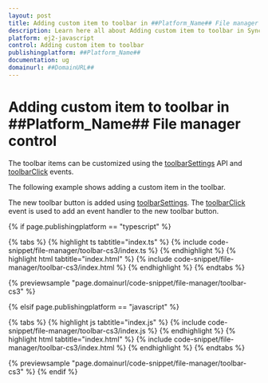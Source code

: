 ```yaml
---
layout: post
title: Adding custom item to toolbar in ##Platform_Name## File manager control | Syncfusion
description: Learn here all about Adding custom item to toolbar in Syncfusion ##Platform_Name## File manager control of Syncfusion Essential JS 2 and more.
platform: ej2-javascript
control: Adding custom item to toolbar 
publishingplatform: ##Platform_Name##
documentation: ug
domainurl: ##DomainURL##
---
```


# Adding custom item to toolbar in ##Platform_Name## File manager control

The toolbar items can be customized using the [toolbarSettings](../../api/file-manager/#toolbarSettings) API and [toolbarClick](../../api/file-manager/#toolbarClick) events.

The following example shows adding a custom item in the toolbar.

The new toolbar button is added using [toolbarSettings](../../api/file-manager/#toolbarSettings). The [toolbarClick](../../api/file-manager/#toolbarClick) event is used to add an event handler to the new toolbar button.

{% if page.publishingplatform == "typescript" %}

 {% tabs %}
{% highlight ts tabtitle="index.ts" %}
{% include code-snippet/file-manager/toolbar-cs3/index.ts %}
{% endhighlight %}
{% highlight html tabtitle="index.html" %}
{% include code-snippet/file-manager/toolbar-cs3/index.html %}
{% endhighlight %}
{% endtabs %}
        
{% previewsample "page.domainurl/code-snippet/file-manager/toolbar-cs3" %}

{% elsif page.publishingplatform == "javascript" %}

{% tabs %}
{% highlight js tabtitle="index.js" %}
{% include code-snippet/file-manager/toolbar-cs3/index.js %}
{% endhighlight %}
{% highlight html tabtitle="index.html" %}
{% include code-snippet/file-manager/toolbar-cs3/index.html %}
{% endhighlight %}
{% endtabs %}

{% previewsample "page.domainurl/code-snippet/file-manager/toolbar-cs3" %}
{% endif %}